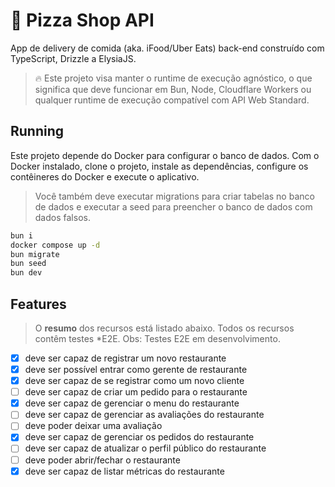 # 🍕 Pizza Shop API

App de delivery de comida (aka. iFood/Uber Eats) back-end construído com TypeScript, Drizzle a ElysiaJS.

> 🔥 Este projeto visa manter o runtime de execução agnóstico, o que significa que deve funcionar em Bun, Node, Cloudflare Workers ou qualquer runtime de execução compatível com API Web Standard.

## Running

Este projeto depende do Docker para configurar o banco de dados. Com o Docker instalado, clone o projeto, instale as dependências, configure os contêineres do Docker e execute o aplicativo.

> Você também deve executar migrations para criar tabelas no banco de dados e executar a seed para preencher o banco de dados com dados falsos.

```sh
bun i
docker compose up -d
bun migrate
bun seed
bun dev
```

## Features

> O **resumo** dos recursos está listado abaixo. Todos os recursos contêm testes *E2E.
> Obs: Testes E2E em desenvolvimento.

- [x] deve ser capaz de registrar um novo restaurante
- [x] deve ser possível entrar como gerente de restaurante
- [x] deve ser capaz de se registrar como um novo cliente
- [ ] deve ser capaz de criar um pedido para o restaurante
- [x] deve ser capaz de gerenciar o menu do restaurante
- [ ] deve ser capaz de gerenciar as avaliações do restaurante
- [ ] deve poder deixar uma avaliação
- [x] deve ser capaz de gerenciar os pedidos do restaurante
- [ ] deve ser capaz de atualizar o perfil público do restaurante
- [ ] deve poder abrir/fechar o restaurante
- [x] deve ser capaz de listar métricas do restaurante
